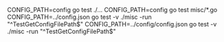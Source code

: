 CONFIG_PATH=config go test ./...
CONFIG_PATH=config go test misc/*.go
CONFIG_PATH=../config.json go test -v ./misc -run "^TestGetConfigFilePath$"
CONFIG_PATH=../config/config.json go test -v ./misc -run "^TestGetConfigFilePath$"
